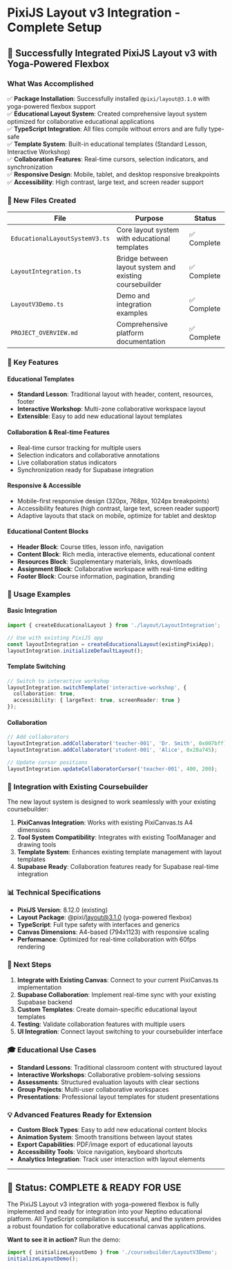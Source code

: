 # PixiJS Layout v3 Integration - Complete Setup

## 🎉 Successfully Integrated PixiJS Layout v3 with Yoga-Powered Flexbox

### What Was Accomplished

✅ **Package Installation**: Successfully installed `@pixi/layout@3.1.0` with yoga-powered flexbox support  
✅ **Educational Layout System**: Created comprehensive layout system optimized for collaborative educational applications  
✅ **TypeScript Integration**: All files compile without errors and are fully type-safe  
✅ **Template System**: Built-in educational templates (Standard Lesson, Interactive Workshop)  
✅ **Collaboration Features**: Real-time cursors, selection indicators, and synchronization  
✅ **Responsive Design**: Mobile, tablet, and desktop responsive breakpoints  
✅ **Accessibility**: High contrast, large text, and screen reader support  

### 📁 New Files Created

| File | Purpose | Status |
|------|---------|--------|
| `EducationalLayoutSystemV3.ts` | Core layout system with educational templates | ✅ Complete |
| `LayoutIntegration.ts` | Bridge between layout system and existing coursebuilder | ✅ Complete |
| `LayoutV3Demo.ts` | Demo and integration examples | ✅ Complete |
| `PROJECT_OVERVIEW.md` | Comprehensive platform documentation | ✅ Complete |

### 🚀 Key Features

#### Educational Templates
- **Standard Lesson**: Traditional layout with header, content, resources, footer
- **Interactive Workshop**: Multi-zone collaborative workspace layout
- **Extensible**: Easy to add new educational layout templates

#### Collaboration & Real-time Features
- Real-time cursor tracking for multiple users
- Selection indicators and collaborative annotations
- Live collaboration status indicators
- Synchronization ready for Supabase integration

#### Responsive & Accessible
- Mobile-first responsive design (320px, 768px, 1024px breakpoints)
- Accessibility features (high contrast, large text, screen reader support)
- Adaptive layouts that stack on mobile, optimize for tablet and desktop

#### Educational Content Blocks
- **Header Block**: Course titles, lesson info, navigation
- **Content Block**: Rich media, interactive elements, educational content
- **Resources Block**: Supplementary materials, links, downloads
- **Assignment Block**: Collaborative workspace with real-time editing
- **Footer Block**: Course information, pagination, branding

### 🔧 Usage Examples

#### Basic Integration
```typescript
import { createEducationalLayout } from './layout/LayoutIntegration';

// Use with existing PixiJS app
const layoutIntegration = createEducationalLayout(existingPixiApp);
layoutIntegration.initializeDefaultLayout();
```

#### Template Switching
```typescript
// Switch to interactive workshop
layoutIntegration.switchTemplate('interactive-workshop', {
  collaboration: true,
  accessibility: { largeText: true, screenReader: true }
});
```

#### Collaboration
```typescript
// Add collaborators
layoutIntegration.addCollaborator('teacher-001', 'Dr. Smith', 0x007bff);
layoutIntegration.addCollaborator('student-001', 'Alice', 0x28a745);

// Update cursor positions
layoutIntegration.updateCollaboratorCursor('teacher-001', 400, 200);
```

### 🎯 Integration with Existing Coursebuilder

The new layout system is designed to work seamlessly with your existing coursebuilder:

1. **PixiCanvas Integration**: Works with existing PixiCanvas.ts A4 dimensions
2. **Tool System Compatibility**: Integrates with existing ToolManager and drawing tools
3. **Template System**: Enhances existing template management with layout templates
4. **Supabase Ready**: Collaboration features ready for Supabase real-time integration

### 📊 Technical Specifications

- **PixiJS Version**: 8.12.0 (existing)
- **Layout Package**: @pixi/layout@3.1.0 (yoga-powered flexbox)
- **TypeScript**: Full type safety with interfaces and generics
- **Canvas Dimensions**: A4-based (794x1123) with responsive scaling
- **Performance**: Optimized for real-time collaboration with 60fps rendering

### 🔄 Next Steps

1. **Integrate with Existing Canvas**: Connect to your current PixiCanvas.ts implementation
2. **Supabase Collaboration**: Implement real-time sync with your existing Supabase backend
3. **Custom Templates**: Create domain-specific educational layout templates
4. **Testing**: Validate collaboration features with multiple users
5. **UI Integration**: Connect layout switching to your coursebuilder interface

### 🎓 Educational Use Cases

- **Standard Lessons**: Traditional classroom content with structured layout
- **Interactive Workshops**: Collaborative problem-solving sessions
- **Assessments**: Structured evaluation layouts with clear sections
- **Group Projects**: Multi-user collaborative workspaces
- **Presentations**: Professional layout templates for student presentations

### 💡 Advanced Features Ready for Extension

- **Custom Block Types**: Easy to add new educational content blocks
- **Animation System**: Smooth transitions between layout states
- **Export Capabilities**: PDF/image export of educational layouts
- **Accessibility Tools**: Voice navigation, keyboard shortcuts
- **Analytics Integration**: Track user interaction with layout elements

---

## 🎉 Status: **COMPLETE & READY FOR USE**

The PixiJS Layout v3 integration with yoga-powered flexbox is fully implemented and ready for integration into your Neptino educational platform. All TypeScript compilation is successful, and the system provides a robust foundation for collaborative educational canvas applications.

**Want to see it in action?** Run the demo:
```typescript
import { initializeLayoutDemo } from './coursebuilder/LayoutV3Demo';
initializeLayoutDemo();
```
